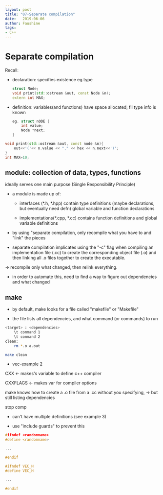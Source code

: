 ```yaml
---
layout: post
title: "07-Separate compilation"
date:   2019-06-06
author: Faushine
tags: 
- C++
---
```

# Separate compilation

Recall: 
- declaration: specifies existence eg.type
  
  ```c++
  struct Node;
  void print(std::ostream &out, const Node &n);
  extern int MAX;
  ```

- definition: variables(and functions) have space allocated; fll type info is known
  
  ```c++
  eg. struct nODE {
      int value;
      Node *next;
  }
  ```

```c++
void print(std::ostream &out, const node &n){
    out<<'('<< n.value << "," << hex << n.next<<')';
}
int MAX=10;
```

## module: collection of data, types, functions

ideally serves one main purpose (Single Responsibility Principle)

- a module is made up of:

    - interfaces (*.h, *.hpp) contain type definitions (maybe declarations, but eventually need defn) global variable and function declarations

    - implementations(*.cpp, *.cc) contains function definitions and global variable definitions

- by using "separate compilation, only recompile what you have to and "link" the pieces

- separate compilation implicates using the "-c" flag when compiling an implementation file (.cc) to create the corresponding object file (.o) and then linking all .o files together to create the executable.

-> recompile only what changed, then relink everything.

- in order to automate this, need to find a way to figure out dependencies and what changed

## make

- by default, make looks for a file called "makefile" or "Makefile"

- the file lists all dependencies, and what command (or commands) to run

```bash
<target> : <dependencies>
    \t command 1
    \t command 2
clean:
    rm *.o a.out

make clean
```

- vec-example 2

CXX <- makes's variable to define c++ compiler

CXXFLAGS <- makes var for compiler options

make knows how to create a .o file from a .cc without you specifying, -> but still listing dependencies

stop comp

- can't have multiple definitions (see example 3)

- use "include guards" to prevent this

```c++
#ifndef <randomname>
#define <randomname>

...

#endif

#ifndef VEC_H
#define VEC_H

...

#endif
```

